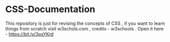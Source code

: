 # CSS-Documentation
This repository is just for revising the concepts of CSS , if you want to learn things from scratch visit w3schols.com , credits - w3schools .
Open it here - https://bit.ly/3psYKrd
